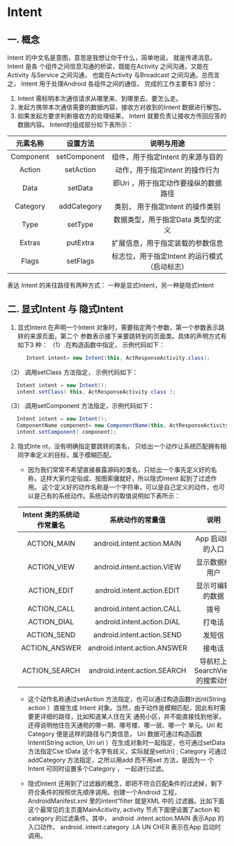 # Intent
## 一. 概念
   Intent 的中文名是意图，意思是我想让你干什么，简单地说， 就是传递消息。Intent 是各 个组件之间信息沟通的桥梁，既能在Activity 之间沟通，又能在Activity 与Service 之间沟通， 
   也能在Activity 与Broadcast 之间沟通。总而言之， Intent 用于处理Android 各组件之间的通信， 完成的工作主要有3 部分：
   1. Intent 需标明本次通信请求从哪里来、到哪里去、要怎么走。
   2. 发起方携带本次通信需要的数据内容，接收方对收到的Intent 数据进行解包。
   3. 如果发起方要求判断接收方的处理结果， Intent 就要负责让接收方传回应答的数据内容。
Intent的组成部分如下表所示：

| 元素名称  |   设置方法   |                  说明与用途                   |
| :-------: | :----------: | :-------------------------------------------: |
| Component | setComponent |       组件，用于指定Intent 的来源与目的       |
|  Action   |  setAction   |        动作，用于指定Intent 的操作行为        |
|   Data    |   setData    |     即Uri ，用于指定动作要操纵的数据路径      |
| Category  | addCategory  |       类别， 用于指定Intent 的操作类别        |
|   Type    |   setType    |       数据类型，用于指定Data 类型的定义       |
|  Extras   |   putExtra   |       扩展信息，用于指定装载的参数信息        |
|   Flags   |   setFlags   | 标志位，用于指定Intent 的运行模式（启动标志） |

   表达 Intent 的来往路径有两种方式： 一种是显式Intent，另一种是隐式Intent
## 二. 显式Intent 与 隐式Intent
1. 显式Intent
   在声明一个Intent 对象时，需要指定两个参数，第一个参数表示跳转的来源页面，第二个 参数表示接下来要跳转到的页面类。具体的声明方式有如下3 种：
（1）.在构造函数中指定， 示例代码如下：
```java
      Intent intent= new Intent(this, ActResponseActivity.class);
```
（2）.调用setClass 方法指定， 示例代码如下：
   ```java
      Intent intent = new Intent();
      intent.setClass( this, ActResponseActivity.class );
   ```
（3）.调用setComponent 方法指定，示例代码如下：
   ```java
      Intent intent = new Intent();
      ComponentName component= new ComponentName(this, ActResponseActivity.class);
      intent.setComponent( component);
   ```
2. 隐式Inte nt，没有明确指定要跳转的类名， 只给出一个动作让系统匹配拥有相同字串定义的目标，属于模糊匹配。
   - 因为我们常常不希望直接暴露源码的类名，只给出一个事先定义好的名称，这样大家约定俗成、按图索骥就好，所以隐式Intent 起到了过滤作用。
   这个定义好的动作名称是一个字符串，可以是自己定义的动作，也可以是己有的系统动作。系统动作的取值说明如下表所示：
   
   | Intent 类的系统动作常量名 |       系统动作的常量值       |             说明              |
   | :-----------------------: | :--------------------------: | :---------------------------: |
   |        ACTION_MAIN        |  android.intent.action.MAIN  |       App 启动时的入口        |
   |        ACTION_VIEW        |  android.intent.action.VIEW  |        显示数据给用户         |
   |        ACTION_EDIT        |  android.intent.action.EDIT  |       显示可编辑的数据        |
   |        ACTION_CALL        |  android.intent.action.CALL  |             拨号              |
   |        ACTION_DIAL        |  android.intent.action.DIAL  |            打电话             |
   |        ACTION_SEND        |  android.intent.action.SEND  |            发短信             |
   |       ACTION_ANSWER       | android.intent.action.ANSWER |            接电话             |
   |       ACTION_SEARCH       | android.intent.action.SEARCH | 导航栏上SearchView 的搜索动作 |
      
   - 这个动作名称通过setAction 方法指定，也可以通过构造函数Ir出nt(String action ）直接生成 Intent 对象。当然，由于动作是模糊匹配，因此有时需要更详细的路径，比如知道某人住在天
   通苑小区，并不能直接找到他家，还得说明他住在天通苑的哪一期、哪号楼、哪一层、哪一个 单元。Uri 和Category 便是这样的路径与门类信息， Uri 数据可通过构造函数Intent(String action,
   Uri uri ）在生成对象时一起指定，也可通过setData 方法指定Cse tData 这个名字有歧义，实际就是setUri) ; Category 可通过addCategory 方法指定，之所以用add 而不用set 方法，是因为一
   个Intent 可同时设置多个Category ， 一起进行过滤。

   - 隐式Intent 还用到了过滤器的概念，即把不符合匹配条件的过滤掉，剩下符合条件的按照优先顺序调用。创建一个Android 工程， AndroidManifest.xml 里的intent“filter 就是XML 中的
   过滤器。比如下面这个最常见的主页面MainAcitivity, activity 节点下面便设置了action 和category 的过滤条件。其中， android .intent.action.MAIN 表示App 的入口动作，
   android. intent.category .LA UN CHER 表示在App 启动时调用。

